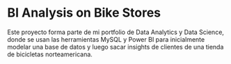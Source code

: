 # BI Analysis on Bike Stores
Este proyecto forma parte de mi portfolio de Data Analytics y Data Science, donde se usan las herramientas MySQL y Power BI para inicialmente modelar una base de datos y luego sacar insights de clientes de una tienda de bicicletas norteamericana.
